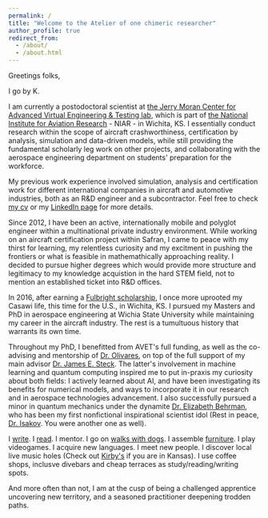 ```yaml
---
permalink: /
title: "Welcome to the Atelier of one chimeric researcher"
author_profile: true
redirect_from: 
  - /about/
  - /about.html
---
```



Greetings folks,

I go by K.

I am currently a postodoctoral scientist at [the Jerry Moran Center for Advanced Virtual Engineering & Testing lab](https://www.wichita.edu/industry_and_defense/NIAR/Laboratories/avet/avet.php), which is part of [the National Institute for Aviation Research](https://www.wichita.edu/industry_and_defense/NIAR/) - NIAR - in Wichita, KS. I essentially conduct research within the scope of aircraft crashworthiness, certification by analysis, simulation and data-driven models, while still providing the fundamental scholarly leg work on other projects, and collaborating with the aerospace engineering department on students' preparation for the workforce.

My previous work experience involved simulation, analysis and certification work for different international companies in aircraft and automotive industries, both as an R&D engineer and a subcontractor. Feel free to check [my cv](https://drko-curius.github.io/cv/) or my [LinkedIn page](https://www.linkedin.com/in/khadijaouajjani/) for more details.

Since 2012, I have been an active, internationally mobile and polyglot engineer within a multinational private industry environment. While working on an aircraft certification project within Safran, I came to peace with my thirst for learning, my relentless curiosity and my excitment in pushing the frontiers or what is feasible in mathemathically approaching reality. I decided to pursue higher degrees which would provide more structure and legitimacy to my knowledge acquistion in the hard STEM field, not to mention an established ticket into R&D offices.

In 2016, after earning a [Fulbright scholarship](https://us.fulbrightonline.org/), I once more uprooted my Casawi life, this time for the U.S., in Wichita, KS. I pursued my Masters and PhD in aerospace engineering at Wichia State University while maintaining my career in the aircraft industry. The rest is a tumultuous history that warrants its own time.

Throughout my PhD, I benefitted from AVET's full funding, as well as the co-advising and mentorship of [Dr. Olivares](https://www.researchgate.net/profile/Gerardo-Olivares-6), on top of the full support of my main advisor [Dr. James E. Steck](https://www.researchgate.net/profile/James-Steck). The latter's involvement in machine learning and quantum computing inspired me to put in-praxis my curiosity about both fields: I actively learned about AI, and have been investigating its benefits for numerical models, and ways to incorporate it in our research and in aerospace technologies advancement. I also successfully pursued a minor in quantum mechanics under the dynamite [Dr. Elizabeth Behrman](https://www.researchgate.net/profile/Elizabeth-Behrman), who has been my first nonfictional inspirational scientist idol (Rest in peace, [Dr. Isakov](https://www.researchgate.net/profile/Victor-Isakov). You were another one as well).

I [write](https://www.hurrytothecapsule.com/). I [read](https://app.thestorygraph.com/profile/exupere). I mentor. I go on [walks with dogs](https://beautiesandbeasts.org/). I assemble [furniture](https://www.rescue.org/united-states/wichita-ks). I play videogames. I acquire new languages. I meet new people. I discover local live music holes (Check out [Kirby's](https://kirbysbeerstore.com/) if you are in Kansas). I use coffee shops, inclusve divebars and cheap terraces as study/reading/writing spots.

And more often than not, I am at the cusp of being a challenged apprentice uncovering new territory, and a seasoned practitioner deepening trodden paths.




